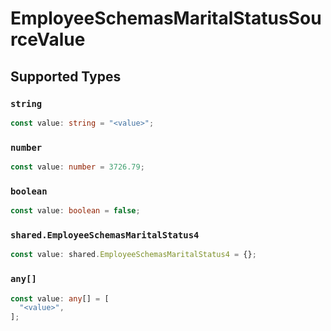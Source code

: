 # EmployeeSchemasMaritalStatusSourceValue


## Supported Types

### `string`

```typescript
const value: string = "<value>";
```

### `number`

```typescript
const value: number = 3726.79;
```

### `boolean`

```typescript
const value: boolean = false;
```

### `shared.EmployeeSchemasMaritalStatus4`

```typescript
const value: shared.EmployeeSchemasMaritalStatus4 = {};
```

### `any[]`

```typescript
const value: any[] = [
  "<value>",
];
```

